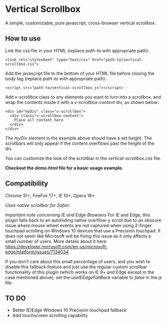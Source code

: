 # Vertical Scrollbox

A simple, customizable, pure javascript, cross-browser vertical scrollbox.

## How to use

Link the css file in your HTML (replace *path-to* with appropriate path):

    <link rel="stylesheet" type="text/css" href="path-to/vertical-scrollbox.css">

Add the javascript file to the bottom of your HTML file before closing the body tag (replace *path-to* with appropriate path):

    <script src="path-to/vertical-scrollbox.js"></script>

Add *v-scrollbox* class to any elements you want to turn into a scrollbox,
and wrap the contents inside it with a *v-scrollbox-content* div, as shown below:

    <div id="myDiv" class="v-scrollbox">
      <div class="v-scrollbox-content">
        Place all content here
      </div>
    </div>

The *myDiv* element in the example above should have a set height.
The scrollbars will only appear if the content overflows past the height of the div.

You can customize the look of the scrollbar in the *vertical-scrollbox.css* file.

**Checkout the *demo.html* file for a basic usage example.**

## Compatibility

Chrome 31+, FireFox 17+, IE 10+, Opera 18+

*Uses native scrollbar for Safari*

*Important note concerning IE and Edge Browsers*
For IE and Edge, this plugin falls back to an autohiding native overflow-y scroll due to an obscure issue where 
mouse wheel events are not captured when using 2-finger touchpad scrolling on Windows 10 devices that use a 
Precision touchpad. It does not seem like Microsoft will be fixing this issue as it only affects a small number of users. 
More details about it here: https://developer.microsoft.com/en-us/microsoft-edge/platform/issues/7134034

If you don't care about this small percentage of users, and you wish to disable this fallback feature and just use
the regular custom scrollbar functionality of this plugin (which works on IE 9+ and Edge except in the case 
mentioned above), set the *useIEEdgeFallBack* variable to *false* in the js file.

## TO DO
* Better IE/Edge Windows 10 Precision touchpad fallback
* Add touchscreen scrolling capability
